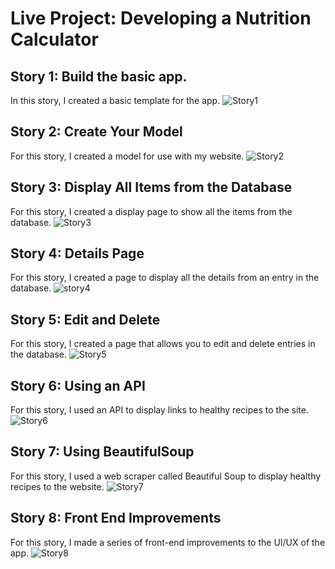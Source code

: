 # Live Project: Developing a Nutrition Calculator
## Story 1: Build the basic app.
In this story, I created a basic template for the app.
![Story1](https://user-images.githubusercontent.com/99293073/171049164-afa20617-352e-4aca-b184-ac716a1803b2.PNG)
## Story 2: Create Your Model
For this story, I created a model for use with my website.
![Story2](https://user-images.githubusercontent.com/99293073/171049265-ec24f483-139b-43e4-8de4-0e454009985c.PNG)
## Story 3: Display All Items from the Database
For this story, I created a display page to show all the items from the database.
![Story3](https://user-images.githubusercontent.com/99293073/171049302-15919e2e-a6e1-4cf0-ad75-e7a01d7655bb.PNG)
## Story 4: Details Page
For this story, I created a page to display all the details from an entry in the database.
![story4](https://user-images.githubusercontent.com/99293073/171050384-7e6bae4b-c6f6-4cfc-8376-eaa13c2cf81c.png)
## Story 5: Edit and Delete
For this story, I created a page that allows you to edit and delete entries in the database.
![Story5](https://user-images.githubusercontent.com/99293073/171049625-94162128-b84a-4ffe-81e2-db8f00a2b5e5.png)
## Story 6: Using an API
For this story, I used an API to display links to healthy recipes to the site.
![Story6](https://user-images.githubusercontent.com/99293073/171049633-aab5d27d-eefd-4374-a0b2-aa895136c4b9.png)
## Story 7: Using BeautifulSoup
For this story, I used a web scraper called Beautiful Soup to display healthy recipes to the website.
![Story7](https://user-images.githubusercontent.com/99293073/171049759-cfba20be-9ae8-4e23-b4f1-dcafc3c92747.PNG)
## Story 8: Front End Improvements
For this story, I made a series of front-end improvements to the UI/UX of the app.
![Story8](https://user-images.githubusercontent.com/99293073/171050332-622e1ef8-ff63-4593-aa53-1bb955b7e92c.PNG)
